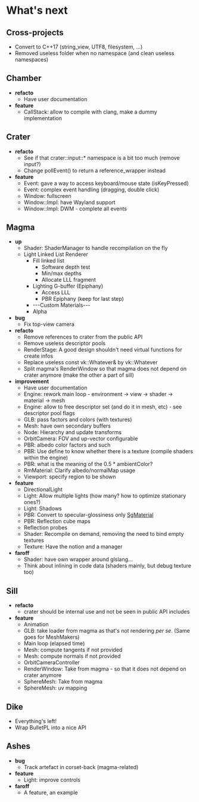 # What's next

## Cross-projects

- Convert to C++17 (string_view, UTF8, filesystem, ...)
- Removed useless folder when no namespace (and clean useless namespaces)

## Chamber

- **refacto**
    - Have user documentation
- **feature**
    - CallStack: allow to compile with clang, make a dummy implementation

## Crater

- **refacto**
    - See if that crater::input::* namespace is a bit too much (remove input?)
    - Change pollEvent() to return a reference_wrapper instead 
- **feature**
    - Event: gave a way to access keyboard/mouse state (isKeyPressed)
    - Event: complex event handling (dragging, double click)
    - Window: fullscreen
    - Window::Impl: have Wayland support
    - Window::Impl: DWM - complete all events

## Magma

- **up**
    - Shader: ShaderManager to handle recompilation on the fly
    - Light Linked List Renderer
        - Fill linked list
            - Software depth test
            - Min/max depths
            - Allocate LLL fragment
        - Lighting G-buffer (Epiphany)
            - Access LLL
            - PBR Epiphany (keep for last step)
        - ---Custom Materials---
        - Alpha
- **bug**
    - Fix top-view camera
- **refacto**
    - Remove references to crater from the public API
    - Remove useless descriptor pools
    - RenderStage: A good design shouldn't need virtual functions for create infos
    - Replace useless const vk::Whatever& by vk::Whatever
    - Split magma's RenderWindow so that magma does not depend on crater anymore (make the other a part of sill)
- **improvement** 
    - Have user documentation
    - Engine: rework main loop - environment -> view -> shader -> material -> mesh
    - Engine: allow to free descriptor set (and do it in mesh, etc) - see descriptor pool flags
    - GLB: pass factors and colors (with textures)
    - Mesh: have own secondary buffers
    - Node: Hierarchy and update transforms
    - OrbitCamera: FOV and up-vector configurable
    - PBR: albedo color factors and such
    - PBR: Use define to know whether there is a texture (compile shaders within the engine)
    - PBR: what is the meaning of the 0.5 * ambientColor?
    - RmMaterial: Clarify albedo/normalMap usage
    - Viewport: specify region to be shown
- **feature**
    - DirectionalLight
    - Light: Allow multiple lights (how many? how to optimize stationary ones?)
    - Light: Shadows
    - PBR: Convert to specular-glossiness only [SgMaterial](https://github.com/KhronosGroup/glTF/tree/master/extensions/Khronos/KHR_materials_pbrSpecularGlossiness)
    - PBR: Reflection cube maps
    - Reflection probes
    - Shader: Recompile on demand, removing the need to bind empty textures
    - Texture: Have the notion and a manager
- **faroff**
    - Shader: have own wrapper around glslang...
    - Think about inlining in code data (shaders mainly, but debug texture too)

## Sill

- **refacto**
    - crater should be internal use and not be seen in public API includes
- **feature**
    - Animation
    - GLB: take loader from magma as that's not rendering *per se*. (Same goes for MeshMakers)
    - Main loop (elapsed time)
    - Mesh: compute tangents if not provided
    - Mesh: compute normals if not provided
    - OrbitCameraController
    - RenderWindow: Take from magma - so that it does not depend on crater anymore
    - SphereMesh: Take from magma 
    - SphereMesh: uv mapping

## Dike

- Everything's left!
- Wrap BulletPL into a nice API

## Ashes

- **bug**
    - Track artefact in corset-back (magma-related)
- **feature**
    - Light: improve controls
- **faroff**
    - A feature, an example
